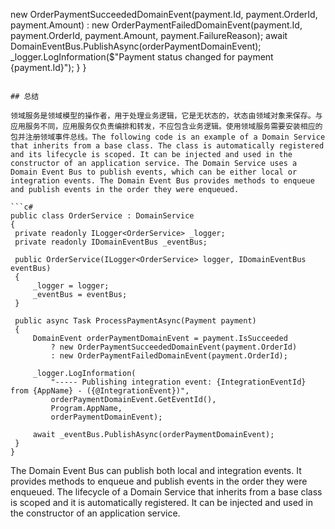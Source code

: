 ﻿new OrderPaymentSucceededDomainEvent(payment.Id, payment.OrderId, payment.Amount) : 
                new OrderPaymentFailedDomainEvent(payment.Id, payment.OrderId, payment.Amount, payment.FailureReason);
           await DomainEventBus.PublishAsync(orderPaymentDomainEvent);
           _logger.LogInformation($"Payment status changed for payment {payment.Id}");
       }
   }
   ```

## 总结

领域服务是领域模型的操作者，用于处理业务逻辑，它是无状态的，状态由领域对象来保存。与应用服务不同，应用服务仅负责编排和转发，不应包含业务逻辑。使用领域服务需要安装相应的包并注册领域事件总线。The following code is an example of a Domain Service that inherits from a base class. The class is automatically registered and its lifecycle is scoped. It can be injected and used in the constructor of an application service. The Domain Service uses a Domain Event Bus to publish events, which can be either local or integration events. The Domain Event Bus provides methods to enqueue and publish events in the order they were enqueued.

```c#
public class OrderService : DomainService
{
    private readonly ILogger<OrderService> _logger;
    private readonly IDomainEventBus _eventBus;

    public OrderService(ILogger<OrderService> logger, IDomainEventBus eventBus)
    {
        _logger = logger;
        _eventBus = eventBus;
    }

    public async Task ProcessPaymentAsync(Payment payment)
    {
        DomainEvent orderPaymentDomainEvent = payment.IsSucceeded
            ? new OrderPaymentSucceededDomainEvent(payment.OrderId)
            : new OrderPaymentFailedDomainEvent(payment.OrderId);

        _logger.LogInformation(
            "----- Publishing integration event: {IntegrationEventId} from {AppName} - ({@IntegrationEvent})", 
            orderPaymentDomainEvent.GetEventId(), 
            Program.AppName, 
            orderPaymentDomainEvent);

        await _eventBus.PublishAsync(orderPaymentDomainEvent);
    }
}
```

The Domain Event Bus can publish both local and integration events. It provides methods to enqueue and publish events in the order they were enqueued. The lifecycle of a Domain Service that inherits from a base class is scoped and it is automatically registered. It can be injected and used in the constructor of an application service.
